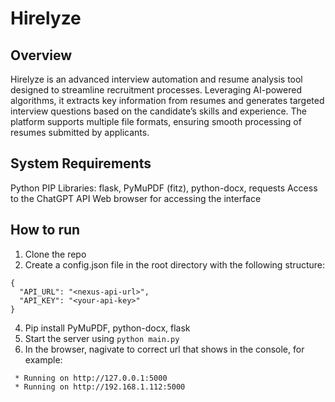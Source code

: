 # Hirelyze

## Overview
Hirelyze is an advanced interview automation and resume analysis tool designed to streamline recruitment processes. Leveraging AI-powered algorithms, it extracts key information from resumes and generates targeted interview questions based on the candidate’s skills and experience. The platform supports multiple file formats, ensuring smooth processing of resumes submitted by applicants.

## System Requirements
Python
PIP
Libraries: flask, PyMuPDF (fitz), python-docx, requests
Access to the ChatGPT API
Web browser for accessing the interface

## How to run
1) Clone the repo
2) Create a config.json file in the root directory with the following structure:
```
{
  "API_URL": "<nexus-api-url>",
  "API_KEY": "<your-api-key>"
}
```
4) Pip install PyMuPDF, python-docx, flask
5) Start the server using `python main.py`
6) In the browser, nagivate to correct url that shows in the console, for example:
```
 * Running on http://127.0.0.1:5000
 * Running on http://192.168.1.112:5000
```
